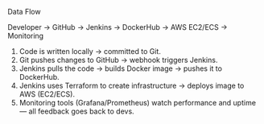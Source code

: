 Data Flow

Developer → GitHub → Jenkins → DockerHub → AWS EC2/ECS → Monitoring

1. Code is written locally → committed to Git.
2. Git pushes changes to GitHub → webhook triggers Jenkins.
3. Jenkins pulls the code → builds Docker image → pushes it to DockerHub.
4. Jenkins uses Terraform to create infrastructure → deploys image to AWS (EC2/ECS).
5. Monitoring tools (Grafana/Prometheus) watch performance and uptime — all feedback
goes back to devs.
